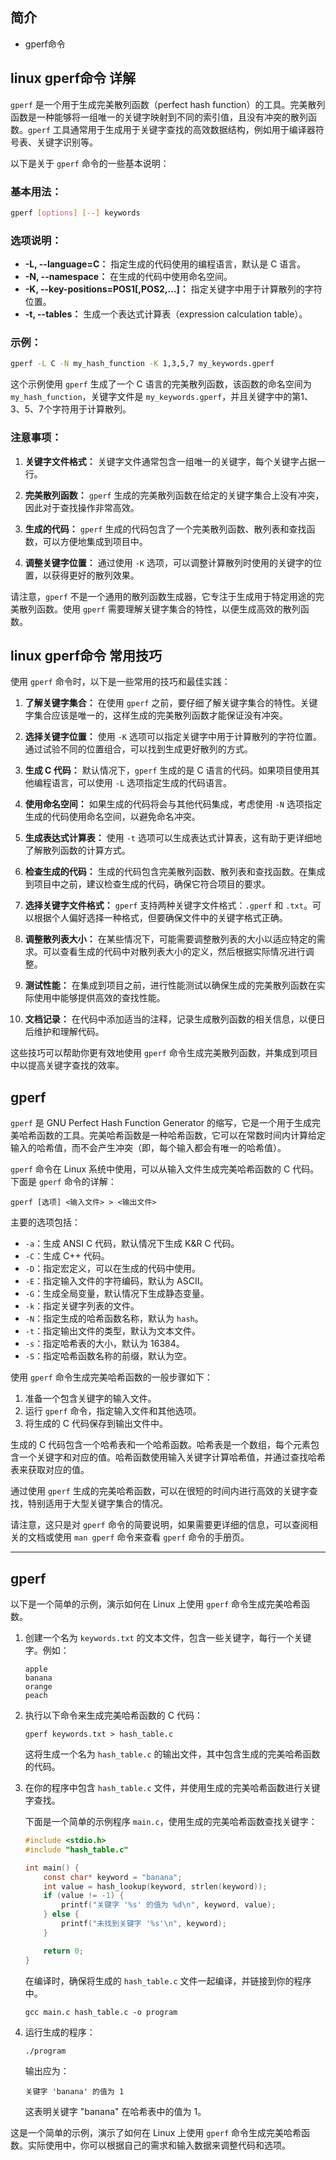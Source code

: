 ## 简介

+ gperf命令

## linux gperf命令 详解

`gperf` 是一个用于生成完美散列函数（perfect hash function）的工具。完美散列函数是一种能够将一组唯一的关键字映射到不同的索引值，且没有冲突的散列函数。`gperf` 工具通常用于生成用于关键字查找的高效数据结构，例如用于编译器符号表、关键字识别等。

以下是关于 `gperf` 命令的一些基本说明：

### 基本用法：

```bash
gperf [options] [--] keywords
```

### 选项说明：

- **-L, --language=C：** 指定生成的代码使用的编程语言，默认是 C 语言。
- **-N, --namespace：** 在生成的代码中使用命名空间。
- **-K, --key-positions=POS1[,POS2,...]：** 指定关键字中用于计算散列的字符位置。
- **-t, --tables：** 生成一个表达式计算表（expression calculation table）。

### 示例：

```bash
gperf -L C -N my_hash_function -K 1,3,5,7 my_keywords.gperf
```

这个示例使用 `gperf` 生成了一个 C 语言的完美散列函数，该函数的命名空间为 `my_hash_function`，关键字文件是 `my_keywords.gperf`，并且关键字中的第1、3、5、7个字符用于计算散列。

### 注意事项：

1. **关键字文件格式：** 关键字文件通常包含一组唯一的关键字，每个关键字占据一行。

2. **完美散列函数：** `gperf` 生成的完美散列函数在给定的关键字集合上没有冲突，因此对于查找操作非常高效。

3. **生成的代码：** `gperf` 生成的代码包含了一个完美散列函数、散列表和查找函数，可以方便地集成到项目中。

4. **调整关键字位置：** 通过使用 `-K` 选项，可以调整计算散列时使用的关键字的位置，以获得更好的散列效果。

请注意，`gperf` 不是一个通用的散列函数生成器，它专注于生成用于特定用途的完美散列函数。使用 `gperf` 需要理解关键字集合的特性，以便生成高效的散列函数。

## linux gperf命令 常用技巧

使用 `gperf` 命令时，以下是一些常用的技巧和最佳实践：

1. **了解关键字集合：**
   在使用 `gperf` 之前，要仔细了解关键字集合的特性。关键字集合应该是唯一的，这样生成的完美散列函数才能保证没有冲突。

2. **选择关键字位置：**
   使用 `-K` 选项可以指定关键字中用于计算散列的字符位置。通过试验不同的位置组合，可以找到生成更好散列的方式。

3. **生成 C 代码：**
   默认情况下，`gperf` 生成的是 C 语言的代码。如果项目使用其他编程语言，可以使用 `-L` 选项指定生成的代码语言。

4. **使用命名空间：**
   如果生成的代码将会与其他代码集成，考虑使用 `-N` 选项指定生成的代码使用命名空间，以避免命名冲突。

5. **生成表达式计算表：**
   使用 `-t` 选项可以生成表达式计算表，这有助于更详细地了解散列函数的计算方式。

6. **检查生成的代码：**
   生成的代码包含完美散列函数、散列表和查找函数。在集成到项目中之前，建议检查生成的代码，确保它符合项目的要求。

7. **选择关键字文件格式：**
   `gperf` 支持两种关键字文件格式：`.gperf` 和 `.txt`。可以根据个人偏好选择一种格式，但要确保文件中的关键字格式正确。

8. **调整散列表大小：**
   在某些情况下，可能需要调整散列表的大小以适应特定的需求。可以查看生成的代码中对散列表大小的定义，然后根据实际情况进行调整。

9. **测试性能：**
   在集成到项目之前，进行性能测试以确保生成的完美散列函数在实际使用中能够提供高效的查找性能。

10. **文档记录：**
    在代码中添加适当的注释，记录生成散列函数的相关信息，以便日后维护和理解代码。

这些技巧可以帮助你更有效地使用 `gperf` 命令生成完美散列函数，并集成到项目中以提高关键字查找的效率。

## gperf 

`gperf` 是 GNU Perfect Hash Function Generator 的缩写，它是一个用于生成完美哈希函数的工具。完美哈希函数是一种哈希函数，它可以在常数时间内计算给定输入的哈希值，而不会产生冲突（即，每个输入都会有唯一的哈希值）。

`gperf` 命令在 Linux 系统中使用，可以从输入文件生成完美哈希函数的 C 代码。下面是 `gperf` 命令的详解：

```shell
gperf [选项] <输入文件> > <输出文件>
```

主要的选项包括：

- `-a`：生成 ANSI C 代码，默认情况下生成 K&R C 代码。
- `-C`：生成 C++ 代码。
- `-D`：指定宏定义，可以在生成的代码中使用。
- `-E`：指定输入文件的字符编码，默认为 ASCII。
- `-G`：生成全局变量，默认情况下生成静态变量。
- `-k`：指定关键字列表的文件。
- `-N`：指定生成的哈希函数名称，默认为 `hash`。
- `-t`：指定输出文件的类型，默认为文本文件。
- `-s`：指定哈希表的大小，默认为 16384。
- `-S`：指定哈希函数名称的前缀，默认为空。

使用 `gperf` 命令生成完美哈希函数的一般步骤如下：

1. 准备一个包含关键字的输入文件。
2. 运行 `gperf` 命令，指定输入文件和其他选项。
3. 将生成的 C 代码保存到输出文件中。

生成的 C 代码包含一个哈希表和一个哈希函数。哈希表是一个数组，每个元素包含一个关键字和对应的值。哈希函数使用输入关键字计算哈希值，并通过查找哈希表来获取对应的值。

通过使用 `gperf` 生成的完美哈希函数，可以在很短的时间内进行高效的关键字查找，特别适用于大型关键字集合的情况。

请注意，这只是对 `gperf` 命令的简要说明，如果需要更详细的信息，可以查阅相关的文档或使用 `man gperf` 命令来查看 `gperf` 命令的手册页。

---

## gperf

以下是一个简单的示例，演示如何在 Linux 上使用 `gperf` 命令生成完美哈希函数。

1. 创建一个名为 `keywords.txt` 的文本文件，包含一些关键字，每行一个关键字。例如：

   ```plaintext
   apple
   banana
   orange
   peach
   ```

2. 执行以下命令来生成完美哈希函数的 C 代码：

   ```shell
   gperf keywords.txt > hash_table.c
   ```

   这将生成一个名为 `hash_table.c` 的输出文件，其中包含生成的完美哈希函数的代码。

3. 在你的程序中包含 `hash_table.c` 文件，并使用生成的完美哈希函数进行关键字查找。

   下面是一个简单的示例程序 `main.c`，使用生成的完美哈希函数查找关键字：

   ```c
   #include <stdio.h>
   #include "hash_table.c"

   int main() {
       const char* keyword = "banana";
       int value = hash_lookup(keyword, strlen(keyword));
       if (value != -1) {
           printf("关键字 '%s' 的值为 %d\n", keyword, value);
       } else {
           printf("未找到关键字 '%s'\n", keyword);
       }

       return 0;
   }
   ```

   在编译时，确保将生成的 `hash_table.c` 文件一起编译，并链接到你的程序中。

   ```shell
   gcc main.c hash_table.c -o program
   ```

4. 运行生成的程序：

   ```shell
   ./program
   ```

   输出应为：

   ```plaintext
   关键字 'banana' 的值为 1
   ```

   这表明关键字 "banana" 在哈希表中的值为 1。

这是一个简单的示例，演示了如何在 Linux 上使用 `gperf` 命令生成完美哈希函数。实际使用中，你可以根据自己的需求和输入数据来调整代码和选项。